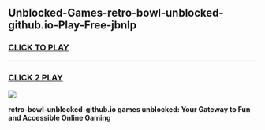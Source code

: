 
## Unblocked-Games-retro-bowl-unblocked-github.io-Play-Free-jbnlp
<h3>
<a href="https://premium76.site?title=retro-bowl-unblocked-github.io&ref=20M">CLICK TO PLAY</a></h3>
<hr>

<h3>
<a href="https://premium76.site?title=retro-bowl-unblocked-github.io&ref=20M">CLICK 2 PLAY</a>
  
</h3>

<a href="https://premium76.site?title=retro-bowl-unblocked-github.io&ref=19M"><img src="https://clearcache.store/games.png"></a>


**retro-bowl-unblocked-github.io games unblocked: Your Gateway to Fun and Accessible Online Gaming**

